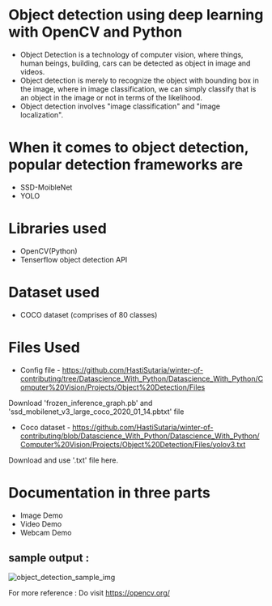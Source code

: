 # Object detection using deep learning with OpenCV and Python 

* Object Detection is a technology of computer vision, where things, human beings, building, cars can be detected as object in image and videos.
* Object detection is merely to recognize the object with bounding box in the image, where in image classification, we can simply classify that is an object in the image or not in terms of the likelihood.
* Object detection involves "image classification" and "image localization".

# When it comes to object detection, popular detection frameworks are

* SSD-MoibleNet
* YOLO

# Libraries used

* OpenCV(Python)
* Tenserflow object detection API

# Dataset used

* COCO dataset (comprises of 80 classes)

# Files Used

* Config file - https://github.com/HastiSutaria/winter-of-contributing/tree/Datascience_With_Python/Datascience_With_Python/Computer%20Vision/Projects/Object%20Detection/Files

Download 'frozen_inference_graph.pb' and 'ssd_mobilenet_v3_large_coco_2020_01_14.pbtxt' file 

* Coco dataset - https://github.com/HastiSutaria/winter-of-contributing/blob/Datascience_With_Python/Datascience_With_Python/Computer%20Vision/Projects/Object%20Detection/Files/yolov3.txt

Download and use '.txt' file here.


# Documentation in three parts

* Image Demo
* Video Demo
* Webcam Demo
 
 ## sample output :
 
 ![object_detection_sample_img](https://user-images.githubusercontent.com/69644003/135707351-1d1de7a8-c6d8-42aa-94d1-05055a9f2b94.png)

For more reference : Do visit https://opencv.org/

